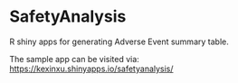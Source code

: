 # SafetyAnalysis

R shiny apps for generating Adverse Event summary table.

The sample app can be visited via: https://kexinxu.shinyapps.io/safetyanalysis/
